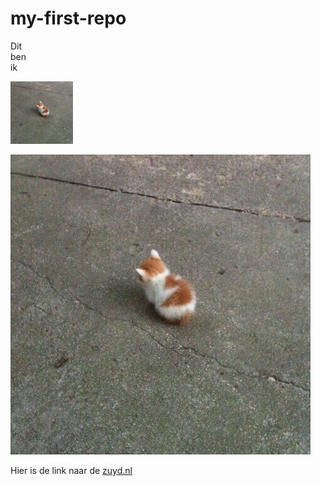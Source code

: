 # my-first-repo

Dit
<br>
ben
<br>
ik

<img src="a.jpeg" alt="katje" width="100">

![katje](a.jpeg)

Hier is de link naar de [zuyd.nl](https://zuyd.nl)
